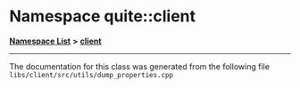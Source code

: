 

# Namespace quite::client



[**Namespace List**](namespaces.md) **>** [**client**](namespacequite_1_1client_1_1_0d26.md)







































































------------------------------
The documentation for this class was generated from the following file `libs/client/src/utils/dump_properties.cpp`

